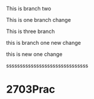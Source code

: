

This is branch two

This is one branch change



This is three branch


this is branch one new change

this is new one change


ssssssssssssssssssssssssssssss

# 2703Prac
